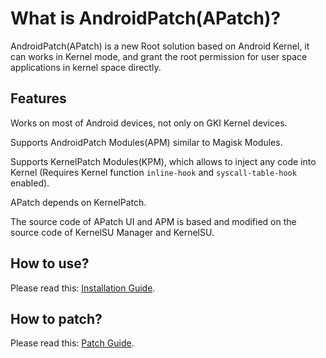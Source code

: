 # What is AndroidPatch(APatch)?

AndroidPatch(APatch) is a new Root solution based on Android Kernel, it can works in Kernel mode, and grant the root permission for user space applications in kernel space directly.

## Features

Works on most of Android devices, not only on GKI Kernel devices.

Supports AndroidPatch Modules(APM) similar to Magisk Modules.

Supports KernelPatch Modules(KPM), which allows to inject any code into Kernel (Requires Kernel function `inline-hook` and `syscall-table-hook` enabled).

APatch depends on KernelPatch.

The source code of APatch UI and APM is based and modified on the source code of KernelSU Manager and KernelSU.

## How to use?

Please read this: [Installation Guide](/en/install).

## How to patch?

Please read this: [Patch Guide](/en/patch).
